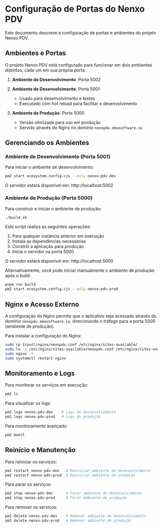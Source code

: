 # Configuração de Portas do Nenxo PDV

Este documento descreve a configuração de portas e ambientes do projeto Nenxo PDV.

## Ambientes e Portas

O projeto Nenxo PDV está configurado para funcionar em dois ambientes distintos, cada um em sua própria porta:
1. **Ambiente de Desenvolvimento**: Porta 5002
1. **Ambiente de Desenvolvimento**: Porta 5001
   - Usado para desenvolvimento e testes
   - Executado com hot reload para facilitar o desenvolvimento

2. **Ambiente de Produção**: Porta 5000
   - Versão otimizada para uso em produção
   - Servido através do Nginx no domínio `nexopdv.emasoftware.io`

## Gerenciando os Ambientes

### Ambiente de Desenvolvimento (Porta 5001)

Para iniciar o ambiente de desenvolvimento:

```bash
pm2 start ecosystem.config.cjs --only nenxo-pdv-dev
```

O servidor estará disponível em: http://localhost:5002

### Ambiente de Produção (Porta 5000)

Para construir e iniciar o ambiente de produção:

```bash
./build.sh
```

Este script realiza as seguintes operações:
1. Para qualquer instância anterior em execução
2. Instala as dependências necessárias
3. Constrói a aplicação para produção
4. Inicia o servidor na porta 5000

O servidor estará disponível em: http://localhost:5000

Alternativamente, você pode iniciar manualmente o ambiente de produção após o build:

```bash
pnpm run build
pm2 start ecosystem.config.cjs --only nenxo-pdv-prod
```

## Nginx e Acesso Externo

A configuração do Nginx permite que o aplicativo seja acessado através do domínio `nexopdv.emasoftware.io`, direcionando o tráfego para a porta 5000 (ambiente de produção).

Para instalar a configuração do Nginx:

```bash
sudo cp $(pwd)/nginx/nexopdv.conf /etc/nginx/sites-available/
sudo ln -s /etc/nginx/sites-available/nexopdv.conf /etc/nginx/sites-enabled/
sudo nginx -t
sudo systemctl restart nginx
```

## Monitoramento e Logs

Para monitorar os serviços em execução:

```bash
pm2 ls
```

Para visualizar os logs:

```bash
pm2 logs nenxo-pdv-dev    # Logs de desenvolvimento
pm2 logs nenxo-pdv-prod   # Logs de produção
```

Para monitoramento avançado:

```bash
pm2 monit
```

## Reinício e Manutenção

Para reiniciar os serviços:

```bash
pm2 restart nenxo-pdv-dev   # Reiniciar ambiente de desenvolvimento
pm2 restart nenxo-pdv-prod  # Reiniciar ambiente de produção
```

Para parar os serviços:

```bash
pm2 stop nenxo-pdv-dev      # Parar ambiente de desenvolvimento
pm2 stop nenxo-pdv-prod     # Parar ambiente de produção
```

Para remover os serviços:

```bash
pm2 delete nenxo-pdv-dev    # Remover ambiente de desenvolvimento
pm2 delete nenxo-pdv-prod   # Remover ambiente de produção
